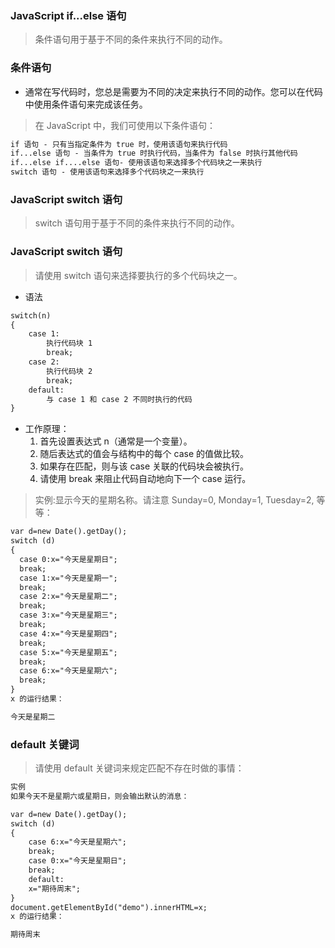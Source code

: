 ### JavaScript if...else 语句
> 条件语句用于基于不同的条件来执行不同的动作。

### 条件语句
- 通常在写代码时，您总是需要为不同的决定来执行不同的动作。您可以在代码中使用条件语句来完成该任务。

> 在 JavaScript 中，我们可使用以下条件语句：
```html
if 语句 - 只有当指定条件为 true 时，使用该语句来执行代码
if...else 语句 - 当条件为 true 时执行代码，当条件为 false 时执行其他代码
if...else if....else 语句- 使用该语句来选择多个代码块之一来执行
switch 语句 - 使用该语句来选择多个代码块之一来执行

```


### JavaScript switch 语句
> switch 语句用于基于不同的条件来执行不同的动作。

### JavaScript switch 语句
> 请使用 switch 语句来选择要执行的多个代码块之一。

- 语法
```html
switch(n)
{
    case 1:
        执行代码块 1
        break;
    case 2:
        执行代码块 2
        break;
    default:
        与 case 1 和 case 2 不同时执行的代码
}
```
- 工作原理：
    1. 首先设置表达式 n（通常是一个变量）。
    2. 随后表达式的值会与结构中的每个 case 的值做比较。
    3. 如果存在匹配，则与该 case 关联的代码块会被执行。
    4. 请使用 break 来阻止代码自动地向下一个 case 运行。


> 实例:显示今天的星期名称。请注意 Sunday=0, Monday=1, Tuesday=2, 等等：
```html
var d=new Date().getDay(); 
switch (d) 
{ 
  case 0:x="今天是星期日"; 
  break; 
  case 1:x="今天是星期一"; 
  break; 
  case 2:x="今天是星期二"; 
  break; 
  case 3:x="今天是星期三"; 
  break; 
  case 4:x="今天是星期四"; 
  break; 
  case 5:x="今天是星期五"; 
  break; 
  case 6:x="今天是星期六"; 
  break; 
}
x 的运行结果：

今天是星期二
```
### default 关键词
> 请使用 default 关键词来规定匹配不存在时做的事情：
```html
实例
如果今天不是星期六或星期日，则会输出默认的消息：

var d=new Date().getDay();
switch (d)
{
    case 6:x="今天是星期六";
    break;
    case 0:x="今天是星期日";
    break;
    default:
    x="期待周末";
}
document.getElementById("demo").innerHTML=x;
x 的运行结果：

期待周末
```


